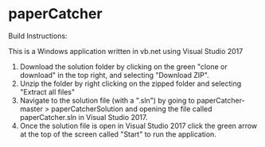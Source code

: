 # paperCatcher

Build Instructions:

This is a Windows application written in vb.net using Visual Studio 2017

1. Download the solution folder by clicking on the green "clone or download" in the top right, and selecting "Download ZIP".
2. Unzip the folder by right clicking on the zipped folder and selecting "Extract all files"
3. Navigate to the solution file (with a ".sln") by going to paperCatcher-master > paperCatcherSolution and opening the file called paperCatcher.sln in Visual Studio 2017.
4. Once the solution file is open in Visual Studio 2017 click the green arrow at the top of the screen called "Start" to run the application.
